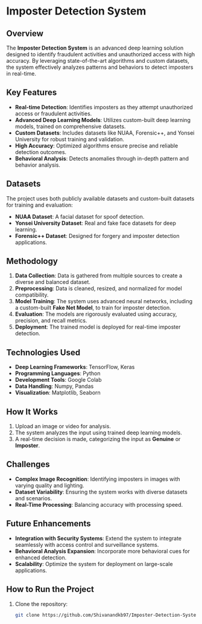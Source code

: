 # Imposter Detection System

## Overview

The **Imposter Detection System** is an advanced deep learning solution designed to identify fraudulent activities and unauthorized access with high accuracy. By leveraging state-of-the-art algorithms and custom datasets, the system effectively analyzes patterns and behaviors to detect imposters in real-time.

## Key Features

- **Real-time Detection**: Identifies imposters as they attempt unauthorized access or fraudulent activities.
- **Advanced Deep Learning Models**: Utilizes custom-built deep learning models, trained on comprehensive datasets.
- **Custom Datasets**: Includes datasets like NUAA, Forensic++, and Yonsei University for robust training and validation.
- **High Accuracy**: Optimized algorithms ensure precise and reliable detection outcomes.
- **Behavioral Analysis**: Detects anomalies through in-depth pattern and behavior analysis.

## Datasets

The project uses both publicly available datasets and custom-built datasets for training and evaluation:
- **NUAA Dataset**: A facial dataset for spoof detection.
- **Yonsei University Dataset**: Real and fake face datasets for deep learning.
- **Forensic++ Dataset**: Designed for forgery and imposter detection applications.

## Methodology

1. **Data Collection**: Data is gathered from multiple sources to create a diverse and balanced dataset.
2. **Preprocessing**: Data is cleaned, resized, and normalized for model compatibility.
3. **Model Training**: The system uses advanced neural networks, including a custom-built **Fake Net Model**, to train for imposter detection.
4. **Evaluation**: The models are rigorously evaluated using accuracy, precision, and recall metrics.
5. **Deployment**: The trained model is deployed for real-time imposter detection.

## Technologies Used

- **Deep Learning Frameworks**: TensorFlow, Keras
- **Programming Languages**: Python
- **Development Tools**: Google Colab
- **Data Handling**: Numpy, Pandas
- **Visualization**: Matplotlib, Seaborn

## How It Works

1. Upload an image or video for analysis.
2. The system analyzes the input using trained deep learning models.
3. A real-time decision is made, categorizing the input as **Genuine** or **Imposter**.

## Challenges

- **Complex Image Recognition**: Identifying imposters in images with varying quality and lighting.
- **Dataset Variability**: Ensuring the system works with diverse datasets and scenarios.
- **Real-Time Processing**: Balancing accuracy with processing speed.

## Future Enhancements

- **Integration with Security Systems**: Extend the system to integrate seamlessly with access control and surveillance systems.
- **Behavioral Analysis Expansion**: Incorporate more behavioral cues for enhanced detection.
- **Scalability**: Optimize the system for deployment on large-scale applications.

## How to Run the Project

1. Clone the repository:
   ```bash
   git clone https://github.com/Shivanandkb97/Imposter-Detection-System.git
